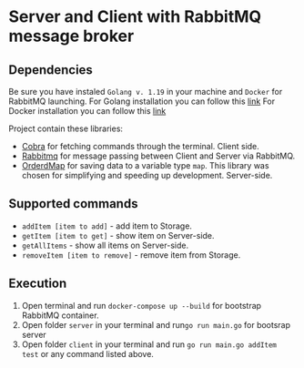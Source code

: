 # Server and Client with RabbitMQ message broker
## Dependencies
Be sure you have instaled `Golang v. 1.19` in your machine and `Docker` for RabbitMQ launching.
For Golang installation you can follow this [link](https://go.dev/doc/install)
For Docker installation you can follow this [link](https://docs.docker.com/get-docker/)

Project contain these libraries:
- [Cobra](https://github.com/spf13/cobra) for fetching commands through the terminal. Client side.
- [Rabbitmq](https://github.com/rabbitmq/amqp091-go) for message passing between Client and Server via RabbitMQ.
- [OrderdMap](https://github.com/elliotchance/orderedmap) for saving data to a variable type `map`. This library was chosen for simplifying and speeding up development. Server-side.

## Supported commands
- `addItem [item to add]` - add item to Storage.
- `getItem [item to get]` - show item on Server-side.
- `getAllItems` - show all items on Server-side.
- `removeItem [item to remove]` - remove item from Storage.

## Execution
1. Open terminal and run `docker-compose up --build` for bootstrap RabbitMQ container.
2. Open folder `server` in your terminal and run`go run main.go` for bootsrap server
3. Open folder `client` in your terminal and run `go run main.go addItem test` or any command listed above.


